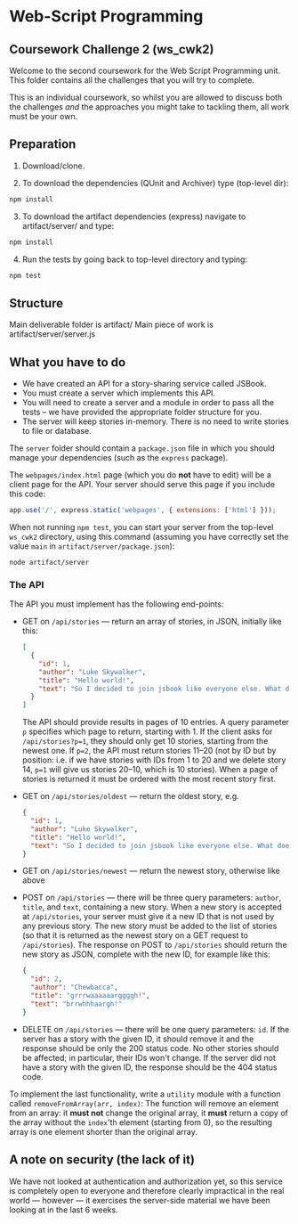 # Web-Script Programming
## Coursework Challenge 2 (ws_cwk2)

Welcome to the second coursework for the Web Script Programming unit.  This folder contains all the challenges that you will try to complete.

This is an individual coursework, so whilst you are allowed to discuss both the challenges _and_ the approaches you might take to tackling them, all work must be your own.

## Preparation

1. Download/clone.

3. To download the dependencies (QUnit and Archiver) type (top-level dir):

  ```bash
  npm install
  ```

3. To download the artifact dependencies (express) navigate to artifact/server/ and type:

  ```bash
  npm install
  ```

4. Run the tests by going back to top-level directory and typing:

  ```bash
  npm test
  ```


## Structure

Main deliverable folder is artifact/ 
Main piece of work is artifact/server/server.js

## What you have to do

* We have created an API for a story-sharing service called JSBook.
* You must create a server which implements this API.
* You will need to create a server and a module in order to pass all the tests – we have provided the appropriate folder structure for you.  
* The server will keep stories in-memory.  There is no need to write stories to file or database.

The `server` folder should contain a `package.json` file in which you should manage your dependencies (such as the `express` package).

The `webpages/index.html` page (which you do **not** have to edit) will be a client page for the API. Your server should serve this page if you include this code:

```javascript
app.use('/', express.static('webpages', { extensions: ['html'] }));
```

When not running `npm test`, you can start your server from the top-level `ws_cwk2` directory, using this command (assuming you have correctly set the value `main` in `artifact/server/package.json`):

```shell
node artifact/server
```

### The API

The API you must implement has the following end-points:

 * GET on `/api/stories` — return an array of stories, in JSON, initially like this:
   ```json
   [
     {
       "id": 1,
       "author": "Luke Skywalker",
       "title": "Hello world!",
       "text": "So I decided to join jsbook like everyone else. What does one post here?"
     }
   ]
   ```

   The API should provide results in pages of 10 entries.  A query parameter `p` specifies which page to return, starting with 1.  If the client asks for `/api/stories?p=1`, they should only get 10 stories, starting from the newest one.  If `p=2`, the API must return stories 11–20 (not by ID but by position: i.e. if we have stories with IDs from 1 to 20 and we delete story 14, `p=1` will give us stories 20–10, which is 10 stories).  When a page of stories is returned it must be ordered with the most recent story first.

 * GET on `/api/stories/oldest` — return the oldest story, e.g.
   ```json
   {
     "id": 1,
     "author": "Luke Skywalker",
     "title": "Hello world!",
     "text": "So I decided to join jsbook like everyone else. What does one post here?"
   }
   ```

 * GET on `/api/stories/newest` — return the newest story, otherwise like above

 * POST on `/api/stories` — there will be three query parameters: `author`, `title`, and `text`, containing a new story. When a new story is accepted at `/api/stories`, your server must give it a new ID that is not used by any previous story. The new story must be added to the list of stories (so that it is returned as the newest story on a GET request to `/api/stories`). The response on POST to `/api/stories` should return the new story as JSON, complete with the new ID, for example like this:
   ```json
   {
     "id": 2,
     "author": "Chewbacca",
     "title": "grrrwaaaaaarggggh!",
     "text": "brrwhhhaargh!"
   }
   ```

 * DELETE on `/api/stories` — there will be one query parameters: `id`. If the server has a story with the given ID, it should remove it and the response should be only the 200 status code. No other stories should be affected; in particular, their IDs won't change. If the server did not have a story with the given ID, the response should be the 404 status code.


To implement the last functionality, write a `utility` module with a function called `removeFromArray(arr, index)`:
The function will remove an element from an array: it **must not** change the original array, it **must** return a copy of the array without the `index`'th element (starting from 0), so the resulting array is one element shorter than the original array.

## A note on security (the lack of it)
We have not looked at authentication and authorization yet, so this service is completely open to everyone and therefore clearly impractical in the real world — however — it exercises the server-side material we have been looking at in the last 6 weeks.

